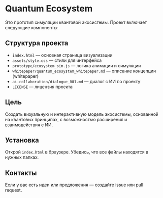 # Quantum Ecosystem

Это прототип симуляции квантовой экосистемы. Проект включает следующие компоненты:

## Структура проекта

- `index.html` — основная страница визуализации
- `assets/style.css` — стили для интерфейса
- `prototype/ecosystem_sim.js` — логика анимации и симуляции
- `whitepaper/quantum_ecosystem_whitepaper.md` — описание концепции (whitepaper)
- `ai-collaboration/dialogue_001.md` — диалог с ИИ по проекту
- `LICENSE` — лицензия проекта

## Цель

Создать визуальную и интерактивную модель экосистемы, основанной на квантовых принципах, с возможностью расширения и взаимодействия с ИИ.

## Установка

Открой `index.html` в браузере. Убедись, что все файлы находятся в нужных папках.

## Контакты

Если у вас есть идеи или предложения — создайте issue или pull request.

